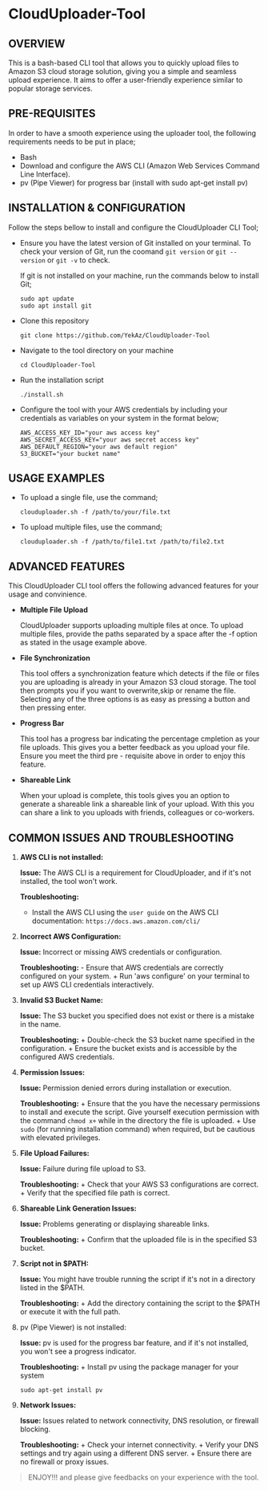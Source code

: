# CloudUploader-Tool

## OVERVIEW

This is a bash-based CLI tool that allows you to quickly upload files to Amazon S3 cloud storage solution, giving you a simple and seamless upload experience. It aims to offer a user-friendly experience similar to popular storage services.

 
## PRE-REQUISITES

In order to have a smooth experience using the uploader tool, the following requirements needs to be put in place;

+ Bash
+ Download and configure the AWS CLI (Amazon Web Services Command Line Interface).
+ pv (Pipe Viewer) for progress bar (install with sudo apt-get install pv)


## INSTALLATION & CONFIGURATION

Follow the steps bellow to install and configure the CloudUploader CLI Tool;

+ Ensure you have the latest version of Git installed on your terminal. To check your version of Git, run the coomand `git version` or `git --version` or `git -v` to check.

   If git is not installed on your machine, run the commands below to install Git;

	 ```
	 sudo apt update
	 sudo apt install git
	 ```

+ Clone this  repository

	```
	git clone https://github.com/YekAz/CloudUploader-Tool
	```

+ Navigate to the tool directory on your machine

	```
	cd CloudUploader-Tool
	```

+ Run the installation script

	```
	./install.sh
	```

+ Configure the tool with your AWS credentials by including your credentials as variables on your system in the format below;

	```
	AWS_ACCESS_KEY_ID="your aws access key"
	AWS_SECRET_ACCESS_KEY="your aws secret access key"
	AWS_DEFAULT_REGION="your aws default region"
	S3_BUCKET="your bucket name"
	```

	
## USAGE EXAMPLES

+ To upload a single file, use the command;

	```
	clouduploader.sh -f /path/to/your/file.txt
	```

+ To upload multiple files, use the command;

	```
	clouduploader.sh -f /path/to/file1.txt /path/to/file2.txt
	```


## ADVANCED FEATURES

This CloudUploader CLI tool offers the following advanced features for your usage and convinience.

+ **Multiple File Upload**

   CloudUploader supports uploading multiple files at once. To upload multiple files, provide the paths separated by a space after the -f option as stated in the usage example above.

+ **File Synchronization**

   This tool offers a synchronization feature which detects if the file or files you are uploading is already in your Amazon S3 cloud storage. The tool then prompts you if you want to overwrite,skip or rename the file. Selecting any of the three options is as easy as pressing a button and then pressing enter.

+ **Progress Bar**

   This tool has a progress bar indicating the percentage cmpletion as your file uploads. This gives you a better feedback as you upload your file. Ensure you meet the third  pre - requisite above in order to enjoy this feature.

+ **Shareable Link**

   When your upload is complete, this tools gives you an option to generate a shareable link a shareable link of your upload. With this you can share a link to you uploads with friends, colleagues or co-workers.


## COMMON ISSUES AND TROUBLESHOOTING

1. **AWS CLI is not installed:**

   **Issue:** The AWS CLI is a requirement for CloudUploader, and if it's not installed, the tool won't work.
 
   **Troubleshooting:**
   * Install the AWS CLI using the `user guide` on the AWS CLI documentation: `https://docs.aws.amazon.com/cli/`

2. **Incorrect AWS Configuration:**

 	**Issue:** Incorrect or missing AWS credentials or configuration.

 	**Troubleshooting:**
        - Ensure that AWS credentials are correctly configured on your system.
        + Run 'aws configure' on your terminal to set up AWS CLI credentials interactively.

3. **Invalid S3 Bucket Name:**

 	**Issue:** The S3 bucket you specified does not exist or there is a mistake in the name.

 	**Troubleshooting:**
        + Double-check the S3 bucket name specified in the configuration.
        + Ensure the bucket exists and is accessible by the configured AWS credentials.

4. **Permission Issues:**

 	**Issue:** Permission denied errors during installation or execution.

 	**Troubleshooting:**
        + Ensure that the you have the necessary permissions to install and execute the script. Give yourself execution permission with the command `chmod x+` while in the directory the file is uploaded.
        + Use `sudo` (for running installation command) when required, but be cautious with elevated privileges.

5. **File Upload Failures:**

 	**Issue:** Failure during file upload to S3.

 	**Troubleshooting:**
        + Check that your AWS S3 configurations are correct.
        + Verify that the specified file path is correct.

6. **Shareable Link Generation Issues:**

 	**Issue:** Problems generating or displaying shareable links.

 	**Troubleshooting:**
        + Confirm that the uploaded file is in the specified S3 bucket.

7. **Script not in $PATH:**

  	**Issue:** You might have trouble running the script if it's not in a directory listed in the $PATH.

  	**Troubleshooting:**
        + Add the directory containing the script to the $PATH or execute it with the full path.

8. pv (Pipe Viewer) is not installed:

  	**Issue:** pv is used for the progress bar feature, and if it's not installed, you won't see a progress indicator.

  	**Troubleshooting:**
        + Install pv using the package manager for your system

	```
	sudo apt-get install pv
	```

9. 	**Network Issues:**

  	**Issue:** Issues related to network connectivity, DNS resolution, or firewall blocking.

  	**Troubleshooting:**
        + Check your internet connectivity.
        + Verify your DNS settings and try again using a different DNS server.
        + Ensure there are no firewall or proxy issues. 


 > ENJOY!!! and please give feedbacks on your experience with the tool.
